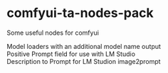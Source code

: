 # comfyui-ta-nodes-pack
Some useful nodes for comfyui

Model loaders with an additional model name output   
Positive Prompt field for use with LM Studio  
Description to Prompt for LM Studion image2prompt
